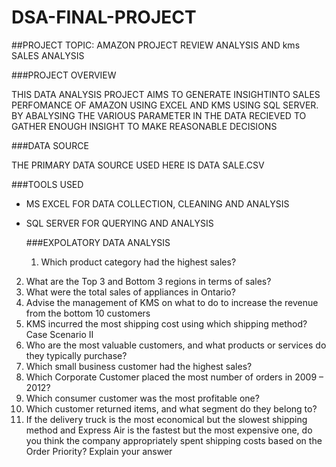 # DSA-FINAL-PROJECT

##PROJECT TOPIC: AMAZON PROJECT REVIEW ANALYSIS AND kms SALES ANALYSIS

###PROJECT OVERVIEW

THIS DATA ANALYSIS PROJECT AIMS TO GENERATE INSIGHTINTO SALES PERFOMANCE OF AMAZON USING EXCEL AND KMS USING SQL SERVER.
BY ABALYSING THE VARIOUS PARAMETER IN THE DATA RECIEVED TO GATHER ENOUGH INSIGHT TO MAKE REASONABLE DECISIONS 

###DATA SOURCE

THE PRIMARY DATA SOURCE USED HERE IS DATA SALE.CSV

###TOOLS USED
- MS EXCEL FOR DATA COLLECTION, CLEANING AND ANALYSIS
- SQL SERVER FOR QUERYING AND ANALYSIS

  ###EXPOLATORY DATA ANALYSIS
  1. Which product category had the highest sales?
2. What are the Top 3 and Bottom 3 regions in terms of sales?
3. What were the total sales of appliances in Ontario?
4. Advise the management of KMS on what to do to increase the revenue from the bottom
10 customers
5. KMS incurred the most shipping cost using which shipping method?
Case Scenario II
6. Who are the most valuable customers, and what products or services do they typically
purchase?
7. Which small business customer had the highest sales?
8. Which Corporate Customer placed the most number of orders in 2009 – 2012?
9. Which consumer customer was the most profitable one?
10. Which customer returned items, and what segment do they belong to?
11. If the delivery truck is the most economical but the slowest shipping method and
Express Air is the fastest but the most expensive one, do you think the company
appropriately spent shipping costs based on the Order Priority? Explain your answer

